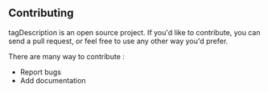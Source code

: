 Contributing
------------

tagDescription is an open source project. If you'd like to contribute, you can send
a pull request, or feel free to use any other way you'd prefer.

There are many way to contribute :
 * Report bugs
 * Add documentation
